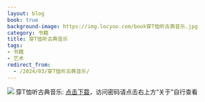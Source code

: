 ```yaml
---
layout: blog
book: true
background-image: https://img.locyoo.com/book穿T恤听古典音乐.jpg
category: 书籍
title: 穿T恤听古典音乐
tags:
- 书籍
- 艺术
redirect_from:
  - /2024/03/穿T恤听古典音乐/
---
```

![](https://img.locyoo.com/book穿T恤听古典音乐.jpg)
穿T恤听古典音乐: <a name = "ref1" href="https://url18.ctfile.com/f/50983618-1380048892-74a7d2?p=3619">点击下载</a>，访问密码请点击右上方“关于”自行查看